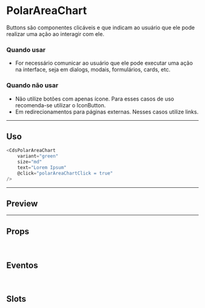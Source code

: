 # PolarAreaChart

Buttons são componentes clicáveis e que indicam ao usuário que ele pode realizar uma ação ao interagir com ele.

### Quando usar

- For necessário comunicar ao usuário que ele pode executar uma ação na interface,
  seja em dialogs, modais, formulários, cards, etc.

### Quando não usar

- Não utilize botões com apenas ícone. Para esses casos de uso recomenda-se utilizar o IconButton.
- Em redirecionamentos para páginas externas. Nesses casos utilize links.

---

## Uso

```js
<CdsPolarAreaChart
	variant="green"
	size="md"
	text="Lorem Ipsum"
	@click="polarAreaChartClick = true"
/>
```

---

## Preview

<PreviewBuilder
	:component="CdsPolarAreaChart"
	:events="cdsPolarAreaChartEvents"
/>

---

## Props

<APITable
	name="PolarAreaChart"
	section="props"
/>
<br />

## Eventos

<APITable
	name="PolarAreaChart"
	section="events"
/>
<br />

## Slots

<APITable
	name="PolarAreaChart"
	section="slots"
/>

<script setup>
import CdsPolarAreaChart from '@/components/PolarAreaChart.vue';

const cdsPolarAreaChartEvents = [
	'polarAreaChart-click'
];
</script>
